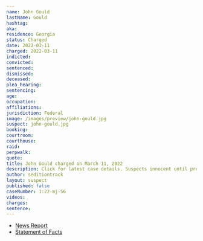 ```yaml
---
name: John Gould
lastName: Gould
hashtag:
aka:
residence: Georgia
status: Charged
date: 2022-03-11
charged: 2022-03-11
indicted:
convicted:
sentenced:
dismissed:
deceased:
plea_hearing:
sentencing:
age:
occupation:
affiliations:
jurisdiction: Federal
image: /images/preview/john-gould.jpg
suspect: john-gould.jpg
booking:
courtroom:
courthouse:
raid:
perpwalk:
quote:
title: John Gould charged on March 11, 2022
description: Click for latest case details. Suspects innocent until proven guilty.
author: seditiontrack
layout: suspect
published: false
caseNumber: 1:22-mj-56
videos:
charges:
sentence:
---
```

- [News Report](https://www.thedailybeast.com/alleged-capitol-rioter-john-gould-arrested-after-getting-outed-by-rioting-co-worker-jonathan-lauren)
- [Statement of Facts](https://www.justice.gov/usao-dc/case-multi-defendant/file/1483526/download)
